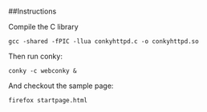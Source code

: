 # 


##Instructions

Compile the C library

    gcc -shared -fPIC -llua conkyhttpd.c -o conkyhttpd.so

Then run conky:

    conky -c webconky &

And checkout the sample page:

    firefox startpage.html


